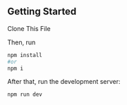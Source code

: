 ## Getting Started

Clone This File

Then, run

```bash
npm install
#or
npm i
```

After that, run the development server:

```bash
npm run dev

```
